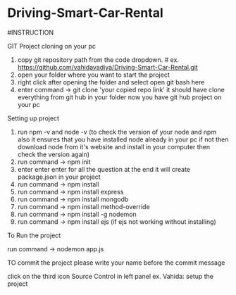 # Driving-Smart-Car-Rental

#INSTRUCTION

GIT Project cloning on your pc

1. copy git repository path from the code dropdown. # ex. https://github.com/vahidavadiya/Driving-Smart-Car-Rental.git
2. open your folder where you want to start the project
3. right click after opening the folder and select open git bash here
4. enter command -> git clone 'your copied repo link' 
    it should have clone everything from git hub in your folder
    now you have git hub project on your pc

Setting up project

1. run npm -v and node -v (to check the version of your node and npm also it ensures that you have installed node already in your pc if not      then    download node from it's website and install in your computer then check the version again)
2. run command -> npm init
3. enter enter enter for all the question at the end it will create package.json in your project
4. run command -> npm install
5. run command -> npm install express
6. run command -> npm install mongodb
7. run command -> npm install method-override
8. run command -> npm install -g nodemon
9. run command -> npm install ejs (if ejs not working without installing)


To Run the project

run command -> nodemon app.js

TO commit the project please write your name before the commit message

click on the third icon Source Control in left panel
ex. Vahida: setup the project

